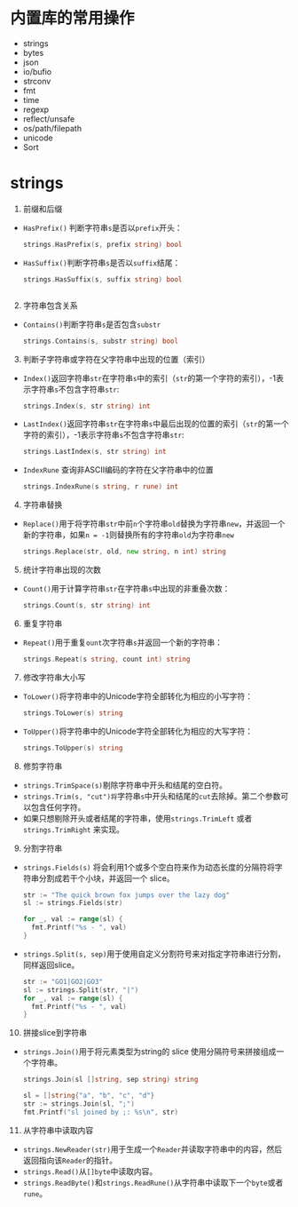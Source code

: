 # 内置库的常用操作

* strings
* bytes
* json
* io/bufio
* strconv
* fmt
* time
* regexp
* reflect/unsafe
* os/path/filepath
* unicode
* Sort



# strings

1. 前缀和后缀

  * `HasPrefix()` 判断字符串`s`是否以`prefix`开头：

    ``````go
    strings.HasPrefix(s, prefix string) bool
    ``````

  * `HasSuffix()`判断字符串`s`是否以`suffix`结尾：

    ```go
    strings.HasSuffix(s, suffix string) bool



2. 字符串包含关系

* `Contains()`判断字符串`s`是否包含`substr`

  ``````go
  strings.Contains(s, substr string) bool
  ``````



3. 判断子字符串或字符在父字符串中出现的位置（索引）

* `Index()`返回字符串`str`在字符串`s`中的索引（`str`的第一个字符的索引），-1表示字符串`s`不包含字符串`str`:

  ``````go
  strings.Index(s, str string) int
  ``````

* `LastIndex()`返回字符串`str`在字符串`s`中最后出现的位置的索引（`str`的第一个字符的索引），-1表示字符串`s`不包含字符串`str`:

  ``````go
  strings.LastIndex(s, str string) int
  ``````
* `IndexRune` 查询非ASCII编码的字符在父字符串中的位置

  ```go
  strings.IndexRune(s string, r rune) int
  ```



4. 字符串替换

* `Replace()`用于将字符串`str`中前`n`个字符串`old`替换为字符串`new`，并返回一个新的字符串，如果`n = -1`则替换所有的字符串`old`为字符串`new`

  ```go
  strings.Replace(str, old, new string, n int) string
  ```



5. 统计字符串出现的次数

* `Count()`用于计算字符串`str`在字符串`s`中出现的非重叠次数：

  ```go
  strings.Count(s, str string) int
  ```



6. 重复字符串

* `Repeat()`用于重复`ount`次字符串`s`并返回一个新的字符串：

  ```go
  strings.Repeat(s string, count int) string
  ```



7. 修改字符串大小写

* `ToLower()`将字符串中的Unicode字符全部转化为相应的小写字符：

  ```go
  strings.ToLower(s) string
  ```

* `ToUpper()`将字符串中的Unicode字符全部转化为相应的大写字符：

  ```go
  strings.ToUpper(s) string
  ```



8. 修剪字符串

* `strings.TrimSpace(s)`剔除字符串中开头和结尾的空白符。
* `strings.Trim(s, "cut")将`字符串`s`中开头和结尾的`cut`去除掉。第二个参数可以包含任何字符。
* 如果只想剔除开头或者结尾的字符串，使用`strings.TrimLeft` 或者`strings.TrimRight` 来实现。



9. 分割字符串

* `strings.Fields(s)` 将会利用1个或多个空白符来作为动态长度的分隔符将字符串分割成若干个小块，并返回一个 slice。

  ```go
  str := "The quick brown fox jumps over the lazy dog"
  sl := strings.Fields(str)

  for _, val := range(sl) {
    fmt.Printf("%s - ", val)
  }
  ```



* `strings.Split(s, sep)`用于使用自定义分割符号来对指定字符串进行分割，同样返回slice。

  ```go
  str := "GO1|GO2|GO3"
  sl := strings.Split(str, "|")
  for _, val := range(sl) {
    fmt.Printf("%s - ", val)
  }
  ```



10. 拼接slice到字符串

* `strings.Join()`用于将元素类型为string的 slice 使用分隔符号来拼接组成一个字符串。

  ```go
  strings.Join(sl []string, sep string) string
  ```

  ```go
  sl = []string{"a", "b", "c", "d"}
  str := strings.Join(sl, ";")
  fmt.Printf("sl joined by ;: %s\n", str)
  ```



11. 从字符串中读取内容

* `strings.NewReader(str)`用于生成一个`Reader`并读取字符串中的内容，然后返回指向该`Reader`的指针。
* `strings.Read()`从`[]byte`中读取内容。
* `strings.ReadByte()`和`strings.ReadRune()`从字符串中读取下一个`byte`或者`rune`。


